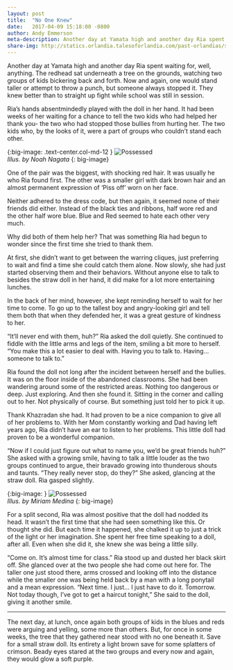 ```yaml
---
layout: post
title:  "No One Knew"
date:   2017-04-09 15:18:00 -0800
author: Andy Emmerson
meta-description: Another day at Yamata high and another day Ria spent waiting for, well, anything. The redhead sat underneath a tree on the grounds, watching two groups of kids bickering back and forth...
share-img: http://statics.orlandia.talesoforlandia.com/past-orlandias/spirits/possessed.png
---
```


Another day at Yamata high and another day Ria spent waiting for, well, anything. The redhead sat underneath a tree on the grounds, watching two groups of kids bickering back and forth. Now and again, one would stand taller or attempt to throw a punch, but someone always stopped it. They knew better than to straight up fight while school was still in session.

Ria’s hands absentmindedly played with the doll in her hand. It had been weeks of her waiting for a chance to tell the two kids who had helped her thank you- the two who had stopped those bullies from hurting her. The two kids who, by the looks of it, were a part of groups who couldn’t stand each other.

{:big-image: .text-center.col-md-12 }
![Possessed][possessed]<br>
*Illus. by Noah Nagata*
{: big-image}

One of the pair was the biggest, with shocking red hair. It was usually he who Ria found first. The other was a smaller girl with dark brown hair and an almost permanent expression of ‘Piss off’ worn on her face.

Neither adhered to the dress code, but then again, it seemed none of their friends did either. Instead of the black ties and ribbons, half wore red and the other half wore blue. Blue and Red seemed to hate each other very much.

Why did both of them help her? That was something Ria had begun to wonder since the first time she tried to thank them.

At first, she didn’t want to get between the warring cliques, just preferring to wait and find a time she could catch them alone. Now slowly, she had just started observing them and their behaviors. Without anyone else to talk to besides the straw doll in her hand, it did make for a lot more entertaining lunches.

In the back of her mind, however, she kept reminding herself to wait for her time to come. To go up to the tallest boy and angry-looking girl and tell them both that when they defended her, it was a great gesture of kindness to her.

“It’ll never end with them, huh?” Ria asked the doll quietly. She continued to fiddle with the little arms and legs of the item, smiling a bit more to herself. “You make this a lot easier to deal with. Having you to talk to. Having… someone to talk to.”

Ria found the doll not long after the incident between herself and the bullies. It was on the floor inside of the abandoned classrooms. She had been wandering around some of the restricted areas. Nothing too dangerous or deep. Just exploring. And then she found it. Sitting in the corner and calling out to her. Not physically of course. But something just told her to pick it up.

Thank Khazradan she had. It had proven to be a nice companion to give all of her problems to. With her Mom constantly working and Dad having left years ago, Ria didn’t have an ear to listen to her problems. This little doll had proven to be a wonderful companion.

“Now if I could just figure out what to name you, we’d be great friends huh?” She asked with a growing smile, having to talk a little louder as the two groups continued to argue, their bravado growing into thunderous shouts and taunts. “They really never stop, do they?” She asked, glancing at the straw doll. Ria gasped slightly.

{:big-image: }
![Possessed][possessed-2]<br>
*Illus. by Miriam Medina*
{: big-image}

For a split second, Ria was almost positive that the doll had nodded its head. It wasn’t the first time that she had seen something like this. Or thought she did. But each time it happened, she chalked it up to just a trick of the light or her imagination. She spent her free time speaking to a doll, after all. Even when she did it, she knew she was being a little silly.

“Come on. It’s almost time for class.” Ria stood up and dusted her black skirt off. She glanced over at the two people she had come out here for. The taller one just stood there, arms crossed and looking off into the distance while the smaller one was being held back by a man with a long ponytail and a mean expression. “Next time. I just… I just have to do it. Tomorrow. Not today though, I’ve got to get a haircut tonight,” She said to the doll, giving it another smile.

---

The next day, at lunch, once again both groups of kids in the blues and reds were arguing and yelling, some more than others. But, for once in some weeks, the tree that they gathered near stood with no one beneath it. Save for a small straw doll. Its entirety a light brown save for some splatters of crimson. Beady eyes stared at the two groups and every now and again, they would glow a soft purple.


[possessed]: http://statics.orlandia.talesoforlandia.com/past-orlandias/spirits/possessed.png
[possessed-2]: http://statics.orlandia.talesoforlandia.com/past-orlandias/spirits/possessed-2.png